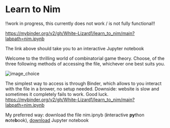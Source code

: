 # Learn to Nim

!!work in progress, this currently does not work / is not fully functional!!

https://mybinder.org/v2/gh/White-Lizard1/learn_to_nim/main?labpath=nim.ipynb

The link above should take you to an interactive Jupyter notebook 

Welcome to the thrilling world of combinatorial game theory. Choose, of the three following methods of accessing the file, whichever one best suits you.

![image_choice](images/readme_drawing1)

The simplest way to access is through Binder, which allows to you interact with the file in a brower, no setup needed. Downside: website is slow and sometimes it completely fails to work. Good luck. https://mybinder.org/v2/gh/White-Lizard1/learn_to_nim/main?labpath=nim.ipynb

My preferred way: download the file nim.ipnyb (**i**nteractive **py**thon **n**ote**b**ook), [download](https://jupyter.org/install) Jupyter notebook
